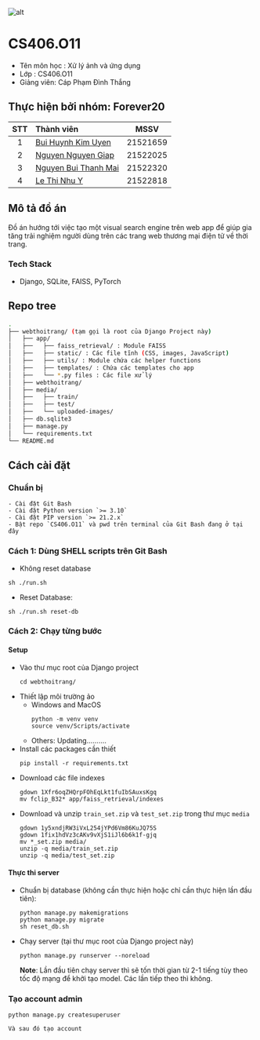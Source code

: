 ![alt](https://www.uit.edu.vn/sites/vi/files/banner_uit.png)
# CS406.O11
- Tên môn học : Xử lý ảnh và ứng dụng
- Lớp : CS406.O11
- Giảng viên: Cáp Phạm Đình Thắng 
## Thực hiện bởi nhóm: **Forever20**
|STT|Thành viên|MSSV|
|:-:|:--|:-:|
|1|[Bui Huynh Kim Uyen](https://github.com/uyenbhku)|21521659|
|2|[Nguyen Nguyen Giap](https://github.com/Paignn)|21522025|
|3|[Nguyen Bui Thanh Mai](https://github.com/mainbt)|21522320|
|4|[Le Thi Nhu Y](https://github.com/lethinhuy20)|21522818|

## Mô tả đồ án 
Đồ án hướng tới việc tạo một visual search engine trên web app để giúp gia tăng trải nghiệm người dùng trên các trang web thương mại điện tử về thời trang.

### Tech Stack
- Django, SQLite, FAISS, PyTorch

## Repo tree
```bash
.
├── webthoitrang/ (tạm gọi là root của Django Project này)
│   ├── app/
│   ├──   ├── faiss_retrieval/ : Module FAISS
│   ├──   ├── static/ : Các file tĩnh (CSS, images, JavaScript)
│   ├──   ├── utils/ : Module chứa các helper functions
│   ├──   ├── templates/ : Chứa các templates cho app
│   ├──   └── *.py files : Các file xử lý 
│   ├── webthoitrang/
│   ├── media/ 
│   ├──   ├── train/
│   ├──   ├── test/
│   ├──   └── uploaded-images/
│   ├── db.sqlite3
│   ├── manage.py
│   └── requirements.txt
└── README.md
 ```


## **Cách cài đặt**
### **Chuẩn bị** 
    - Cài đặt Git Bash 
    - Cài đặt Python version `>= 3.10`
    - Cài đặt PIP version `>= 21.2.x`
    - Bật repo `CS406.O11` và pwd trên terminal của Git Bash đang ở tại đây
### **Cách 1**: Dùng SHELL scripts trên Git Bash
- Không reset database 
```
sh ./run.sh
```
- Reset Database:

```
sh ./run.sh reset-db
```

### **Cách 2**: Chạy từng bước
#### Setup
- Vào thư mục root của Django project 
    ```
    cd webthoitrang/
    ```
- Thiết lập môi trường ảo
    + Windows and MacOS
        ```
        python -m venv venv
        source venv/Scripts/activate
        ```
    + Others: Updating..........
- Install các packages cần thiết
    ```
    pip install -r requirements.txt
    ```
- Download các file indexes 
    ```
    gdown 1Xfr6oqZHQrpFOhEqLkt1fuIbSAuxsKgq 
    mv fclip_B32* app/faiss_retrieval/indexes
    ```
- Download và unzip `train_set.zip` và `test_set.zip` trong thư mục `media`
    ```
    gdown 1y5xndjRW3iVxL254jYPd6Vm86KuJQ75S
    gdown 1fix1hdVz3cAKv9vXjS1iJl6b6k1f-gjq
    mv *_set.zip media/
    unzip -q media/train_set.zip
    unzip -q media/test_set.zip
    ```
#### Thực thi server 
- Chuẩn bị database (không cần thực hiện hoặc chỉ cần thực hiện lần đầu tiên):
    ```
    python manage.py makemigrations
    python manage.py migrate
    sh reset_db.sh
    ```
- Chạy server (tại thư mục root của Django project này)
    ```
    python manage.py runserver --noreload
    ```
    **Note**: Lần đầu tiên chạy server thì sẽ tốn thời gian từ 2-1 tiếng tùy theo tốc độ mạng để khởi tạo model. Các lần tiếp theo thì không.

### **Tạo account admin**

    python manage.py createsuperuser

    Và sau đó tạo account 
